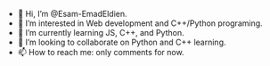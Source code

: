 - 👋 Hi, I’m @Esam-EmadEldien.
- 👀 I’m interested in Web development and C++/Python programing.
- 🌱 I’m currently learning JS, C++, and Python.
- 💞️ I’m looking to collaborate on Python and C++ learning.
- 📫 How to reach me: only comments for now.
<!--- 😄 Pronouns: ...
- ⚡ Fun fact: ...


Esam-EmadEldien/Esam-EmadEldien is a ✨ special ✨ repository because its `README.md` (this file) appears on your GitHub profile.
You can click the Preview link to take a look at your changes.
--->
